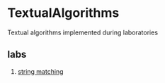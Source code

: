 # TextualAlgorithms
Textual algorithms implemented during laboratories
## labs
1. [string matching](./lab1)
